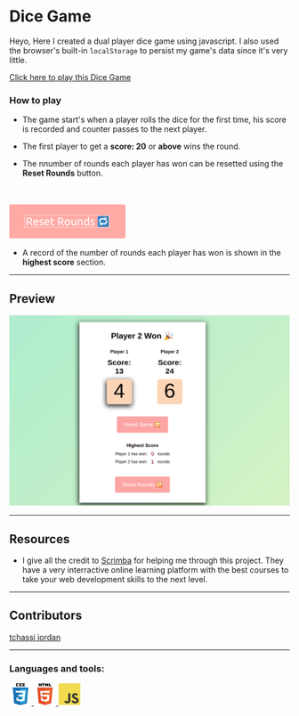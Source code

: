 # Dice Game

Heyo, Here I created a dual player dice game using javascript. I also used the browser's built-in ```localStorage``` to persist my game's data since it's very little.

<a href="http://ijordan.tech/javascript-dice-game/">Click here to play this Dice Game</a>

### How to play 
- The game start's when a player rolls the dice for the first time, his score is recorded and counter passes to the next player.

- The first player to get a __score: 20__ or __above__ wins the round.

- The nnumber of rounds each player has won can be resetted using the __Reset Rounds__ button.
<br>
<br>
<img src="./docs/images/reset-rounds.png" alt="reset rounds button">

- A record of the number of rounds each player has won is shown in the __highest score__ section.

---

## Preview
<img src="./docs/images/game-preview.png" alt="game preview">

---

## Resources

- I give all the credit to <a href="https://scrimba.com/playlist/pkrr5S9">Scrimba</a> for helping me through this project. They have a very interractive online learning platform with the best courses to take your web development skills to the next level.

---



## Contributors
 <a href="https://github.com/tchassijordan">
 tchassi jordan</a>

---

<h3 align="left">Languages and tools:</h3>
<p align="left"> <a href="https://www.w3schools.com/css/" target="_blank"> <img src="https://raw.githubusercontent.com/devicons/devicon/master/icons/css3/css3-original-wordmark.svg" alt="css3" width="40" height="40"/> </a> <a href="https://www.w3.org/html/" target="_blank"> <img src="https://raw.githubusercontent.com/devicons/devicon/master/icons/html5/html5-original-wordmark.svg" alt="html5" width="40" height="40"/> </a> <a href="https://developer.mozilla.org/en-US/docs/Web/JavaScript" target="_blank"> <img src="https://raw.githubusercontent.com/devicons/devicon/master/icons/javascript/javascript-original.svg" alt="javascript" width="40" height="40"/> </a> </p>
